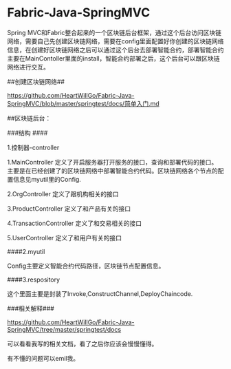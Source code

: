 
# Fabric-Java-SpringMVC

Spring MVC和Fabric整合起来的一个区块链后台框架，通过这个后台访问区块链网络，需要自己先创建区块链网络，需要在config里面配置好你创建的区块链网络信息，在创建好区块链网络之后可以通过这个后台去部署智能合约，部署智能合约主要在MainContoller里面的install，智能合约部署之后，这个后台可以跟区块链网络进行交互。

##创建区块链网络##

https://github.com/HeartWillGo/Fabric-Java-SpringMVC/blob/master/springtest/docs/简单入门.md



##区块链后台： 

###结构 ####

1.控制器-controller 

1.MainController 定义了开启服务器打开服务的接口，查询和部署代码的接口。 主要是在已经创建了的区块链网络中部署智能合约代码。区块链网络各个节点的配置信息见myutil里的Config. 

2.OrgController 定义了跟机构相关的接口

3.ProductController 定义了和产品有关的接口

4.TransactionController 定义了和交易相关的接口

5.UserController 定义了和用户有关的接口 

####2.myutil

Config主要定义智能合约代码路径，区块链节点配置信息。

####3.respository

这个里面主要是封装了Invoke,ConstructChannel,DeployChaincode.

###相关解释###

https://github.com/HeartWillGo/Fabric-Java-SpringMVC/tree/master/springtest/docs

可以看看我写的相关文档，看了之后你应该会慢慢懂得。

有不懂的问题可以emil我。

